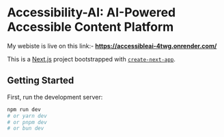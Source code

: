 # Accessibility-AI: AI-Powered Accessible Content Platform
My webiste is live on this link:- **https://accessibleai-4twg.onrender.com/**

This is a [Next.js](https://nextjs.org) project bootstrapped with [`create-next-app`](https://github.com/vercel/next.js/tree/canary/packages/create-next-app).

## Getting Started

First, run the development server:

```bash
npm run dev
# or yarn dev
# or pnpm dev
# or bun dev
